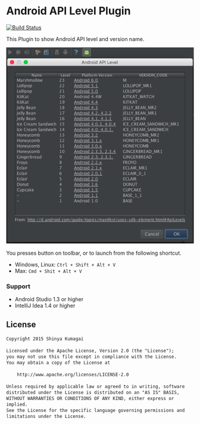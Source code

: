 # Android API Level Plugin

[![Build Status](https://travis-ci.org/droibit/androidapilevel-plugin.svg)](https://travis-ci.org/droibit/androidapilevel-plugin)

This Plugin to show Android API level and version name.

![ScreenShot](art/screenshot.png)

You presses button on toolbar, or to launch from the following shortcut.

* Windows, Linux: `Ctrl + Shift + Alt + V`
* Max: `Cmd + Shit + Alt + V`

### Support

* Android Studio 1.3 or higher
* IntelliJ Idea 1.4 or higher

## License

    Copyright 2015 Shinya Kumagai

    Licensed under the Apache License, Version 2.0 (the "License");
    you may not use this file except in compliance with the License.
    You may obtain a copy of the License at

        http://www.apache.org/licenses/LICENSE-2.0

    Unless required by applicable law or agreed to in writing, software
    distributed under the License is distributed on an "AS IS" BASIS,
    WITHOUT WARRANTIES OR CONDITIONS OF ANY KIND, either express or implied.
    See the License for the specific language governing permissions and
    limitations under the License.
